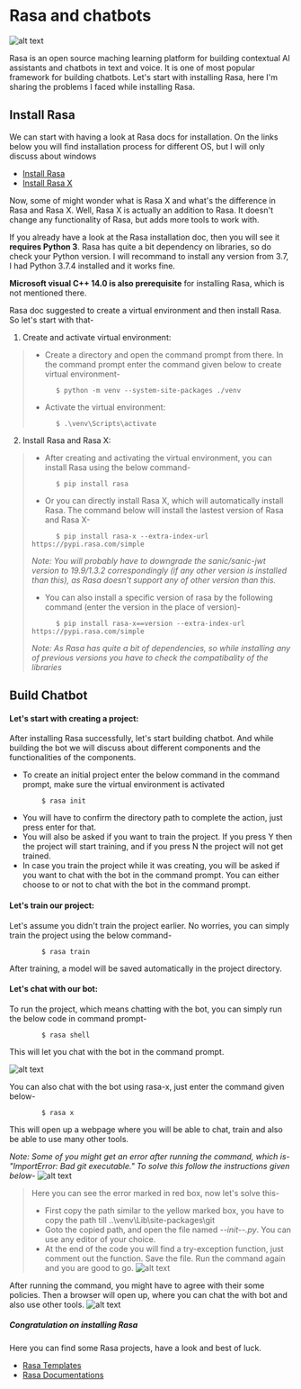 # Rasa and chatbots

![alt text](https://github.com/mahedee/Articles/upload/master/img/rasa_logo.png "Rasa")

Rasa is an open source maching learning platform for building contextual AI assistants and chatbots in text and voice. It is one of most popular framework for building chatbots. Let's start with installing Rasa, here I'm sharing the problems I faced while installing Rasa.


## Install Rasa

We can start with having a look at Rasa docs for installation. On the links below you will find installation process for different OS, but I will only discuss about windows
+ [Install Rasa](https://rasa.com/docs/rasa/user-guide/installation/ "Install Rasa")
+ [Install Rasa X](https://rasa.com/docs/rasa-x/0.19.5/installation-and-setup/ "Install Rasa X")

Now, some of might wonder what is Rasa X and what's the difference in Rasa and Rasa X. Well, Rasa X is actually an addition to Rasa. It doesn't change any functionality of Rasa, but adds more tools to work with.

If you already have a look at the Rasa installation doc, then you will see it **requires Python 3**. Rasa has quite a bit dependency on libraries, so do check your Python version. I will recommand to install any version from 3.7, I had Python 3.7.4 installed and it works fine.

**Microsoft visual C++ 14.0 is also prerequisite** for installing Rasa, which is not mentioned there.

Rasa doc suggested to create a virtual environment and then install Rasa. So let's start with that-

1. Create and activate virtual environment:
> + Create a directory and open the command prompt from there. In the command prompt enter the command given below to create virtual environment-
> ```
>       $ python -m venv --system-site-packages ./venv
> ```
> + Activate the virtual environment:
> ```
>       $ .\venv\Scripts\activate
> ```

2. Install Rasa and Rasa X:
> + After creating and activating the virtual environment, you can install Rasa using the below command-
> ```
>       $ pip install rasa
> ```
> + Or you can directly install Rasa X, which will automatically install Rasa. The command below will install the lastest version of Rasa and Rasa X-
> ```
>       $ pip install rasa-x --extra-index-url https://pypi.rasa.com/simple
> ```
> *Note: You will probably have to downgrade the sanic/sanic-jwt version to 19.9/1.3.2 correspondingly (if any other version is installed than this), as Rasa doesn't support any of other version than this.*
> + You can also install a specific version of rasa by the following command (enter the version in the place of version)-
> ```
>       $ pip install rasa-x==version --extra-index-url https://pypi.rasa.com/simple
> ```
> *Note: As Rasa has quite a bit of dependencies, so while installing any of previous versions you have to check the compatibality of the libraries*


## Build Chatbot

#### Let's start with creating a project:

After installing Rasa successfully, let's start building chatbot. And while building the bot we will discuss about different components and the functionalities of the components.

+ To create an initial project enter the below command in the command prompt, make sure the virtual environment is activated
```
        $ rasa init
```
+ You will have to confirm the directory path to complete the action, just press enter for that.
+ You will also be asked if you want to train the project. If you press Y then the project will start training, and if you press N the project will not get trained.
+ In case you train the project while it was creating, you will be asked if you want to chat with the bot in the command prompt. You can either choose to or not to chat with the bot in the command prompt.

#### Let's train our project:

Let's assume you didn't train the project earlier. No worries, you can simply train the project using the below command-
```
        $ rasa train
```
After training, a model will be saved automatically in the project directory.

#### Let's chat with our bot:

To run the project, which means chatting with the bot, you can simply run the below code in command prompt-
```
        $ rasa shell
```
This will let you chat with the bot in the command prompt.

![alt text](https://github.com/Articles/upload/master/img/rasa_shell.png "Chat with the bot in rasa shell")

You can also chat with the bot using rasa-x, just enter the command given below-
```
        $ rasa x
```
This will open up a webpage where you will be able to chat, train and also be able to use many other tools.

*Note: Some of you might get an error after running the command, which is- "ImportError: Bad git executable." To solve this follow the instructions given below-*
![alt text](https://github.com/Articles/upload/master/img/git_error.png "git error")
>Here you can see the error marked in red box, now let's solve this-
>+ First copy the path similar to the yellow marked box, you have to copy the path till ..\venv\Lib\site-packages\git
>+ Goto the copied path, and open the file named *--init--.py*. You can use any editor of your choice.
>+ At the end of the code you will find a try-exception function, just comment out the function. Save the file. Run the command again and you are good to go. 
![alt text](https://github.com/Articles/upload/master/img/git_solve.png "git solve")

After running the command, you might have to agree with their some policies. Then a browser will open up, where you can chat the with bot and also use other tools.
![alt text](https://github.com/Articles/upload/master/img/rasa_x.png "git solve")

##### Congratulation on installing Rasa

Here you can find some Rasa projects, have a look and best of luck.
+ [Rasa Templates](https://github.com/cedextech/rasa-chatbot-templates "Rasa Templates")
+ [Rasa Documentations](https://rasa.com/docs/ "Rasa Docs")